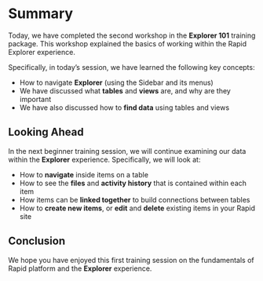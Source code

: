 # Summary

Today, we have completed the second workshop in the **Explorer 101** training package. This workshop explained the basics of working within the Rapid Explorer experience.

Specifically, in today’s session, we have learned the following key concepts:
- How to navigate **Explorer** (using the Sidebar and its menus)
- We have discussed what **tables** and **views** are, and why are they important
- We have also discussed how to **find data** using tables and views

## Looking Ahead

In the next beginner training session, we will continue examining our data within the **Explorer** experience. Specifically, we will look at:
- How to **navigate** inside items on a table
- How to see the **files** and **activity history** that is contained within each item
- How items can be **linked together** to build connections between tables
- How to **create new items**, or **edit** and **delete** existing items in your Rapid site

## Conclusion

We hope you have enjoyed this first training session on the fundamentals of Rapid platform and the **Explorer** experience.